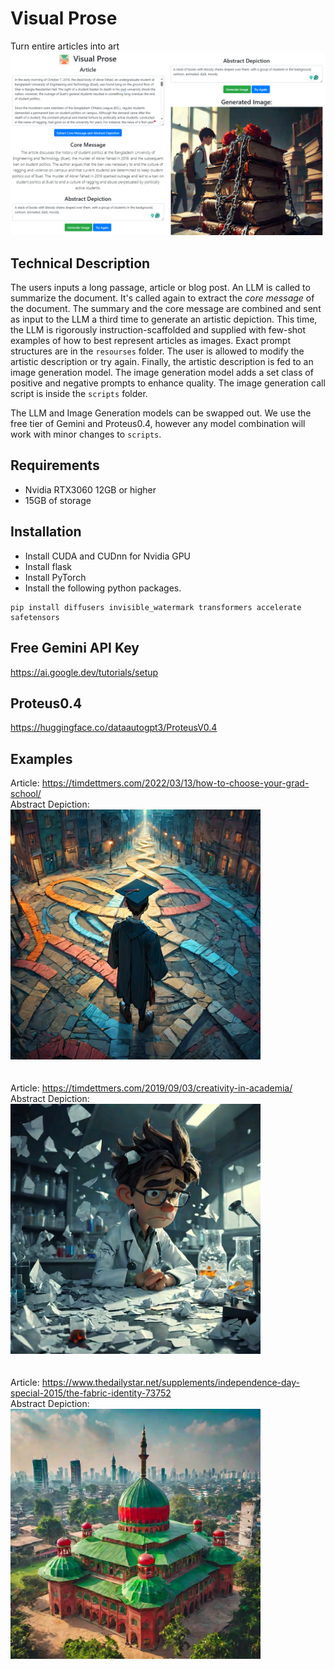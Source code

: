 # Visual Prose
Turn entire articles into art
<br>
<img src="https://github.com/Patchwork53/VisualProse/blob/main/resources/image.png?raw=true" width=650>

## Technical Description
The users inputs a long passage, article or blog post. An LLM is called to summarize the document. It's called again to extract the *core message* of the document. The summary and the core message are combined and sent as input to the LLM a third time to generate an artistic depiction. This time, the LLM is rigorously instruction-scaffolded and supplied with few-shot examples of how to best represent articles as images. Exact prompt structures are in the `resourses` folder. The user is allowed to modify the artistic description or try again. Finally, the artistic description is fed to an image generation model. The image generation model adds a set class of positive and negative prompts to enhance quality. The image generation call script is inside the `scripts` folder.

The LLM and Image Generation models can be swapped out. We use the free tier of Gemini and Proteus0.4, however any model combination will work with minor changes to `scripts`.

## Requirements
- Nvidia RTX3060 12GB or higher
- 15GB of storage

## Installation
- Install CUDA and CUDnn for Nvidia GPU
- Install flask
- Install PyTorch
- Install the following python packages.
```
pip install diffusers invisible_watermark transformers accelerate safetensors
```
## Free Gemini API Key
https://ai.google.dev/tutorials/setup

## Proteus0.4
https://huggingface.co/dataautogpt3/ProteusV0.4

## Examples
Article: https://timdettmers.com/2022/03/13/how-to-choose-your-grad-school/<br>
Abstract Depiction:<br>
<img src="https://github.com/Patchwork53/VisualProse/blob/main/resources/dettmers_grad.png?raw=true" width=400><br>
<br>
<br>
Article: https://timdettmers.com/2019/09/03/creativity-in-academia/<br>
Abstract Depiction:<br>
<img src="https://github.com/Patchwork53/VisualProse/blob/main/resources/dettmers_creativity.png?raw=true" width=400><br>
<br>
<br>
Article: https://www.thedailystar.net/supplements/independence-day-special-2015/the-fabric-identity-73752<br>
Abstract Depiction:<br>
<img src="https://github.com/Patchwork53/VisualProse/blob/main/resources/bengal.png?raw=true" width=400>
